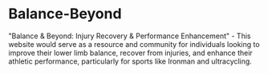 # Balance-Beyond
"Balance &amp; Beyond: Injury Recovery &amp; Performance Enhancement" - This website would serve as a resource and community for individuals looking to improve their lower limb balance, recover from injuries, and enhance their athletic performance, particularly for sports like Ironman and ultracycling.
